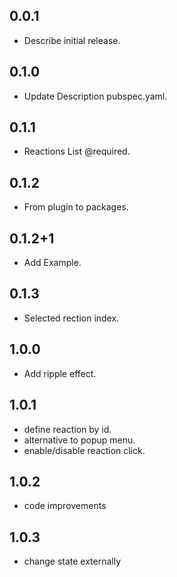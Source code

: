 ## 0.0.1

* Describe initial release.

## 0.1.0

* Update Description pubspec.yaml.

## 0.1.1

* Reactions List @required.

## 0.1.2

* From plugin to packages.

## 0.1.2+1

* Add Example.

## 0.1.3

* Selected rection index.

## 1.0.0

* Add ripple effect.

## 1.0.1

* define reaction by id.
* alternative to popup menu.
* enable/disable reaction click.

## 1.0.2

* code improvements

## 1.0.3

* change state externally